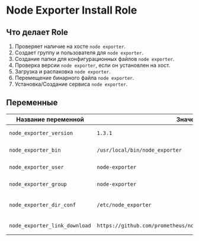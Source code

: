# Node Exporter Install Role
## Что делает Role
1. Проверяет наличие на хосте `node exporter`.
2. Создает группу и пользователя для `node exporter`.
3. Создание папки для конфигурационных файлов `node exporter`.
4. Проверка версии `node exporter`, если он установлен на хост.
5. Загрузка и распаковка `node exporter`.
6. Перемещение бинарного файла `node exporter`.
7. Установка/Создание сервиса `node exporter`.

## Переменные

| Название переменной | Значение | Описание |
| --- | --- | --- |
| `node_exporter_version` | `1.3.1` | Версия Node Exporter |
| `node_exporter_bin` | `/usr/local/bin/node_exporter` | Директория Node Exporter  |
| `node_exporter_user` | `node-exporter` | Пользователь для Node Exporter |
| `node_exporter_group` | `node-exporter` | Группа для Node Exporter |
| `node_exporter_dir_conf` | `/etc/node_exporter` | Директория конфигурационных файлов  |
| `node_exporter_link_download` | `https://github.com/prometheus/node_exporter/releases/download/` | Ссылка для загрузки  |
